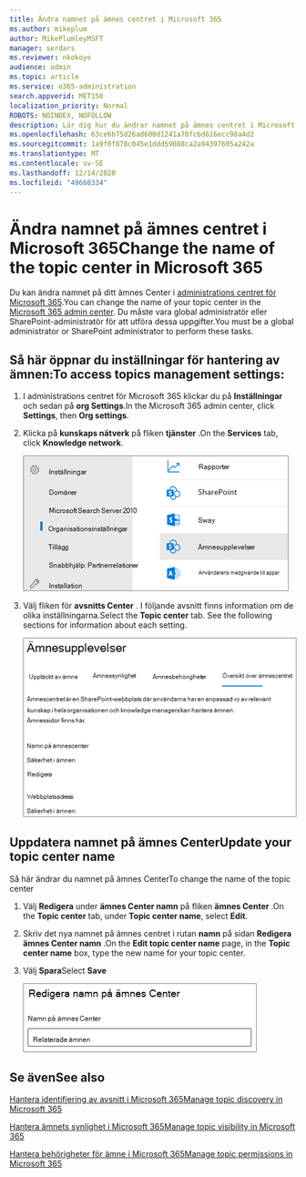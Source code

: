 ```yaml
---
title: Ändra namnet på ämnes centret i Microsoft 365
ms.author: mikeplum
author: MikePlumleyMSFT
manager: serdars
ms.reviewer: nkokoye
audience: admin
ms.topic: article
ms.service: o365-administration
search.appverid: MET150
localization_priority: Normal
ROBOTS: NOINDEX, NOFOLLOW
description: Lär dig hur du ändrar namnet på ämnes centret i Microsoft 365.
ms.openlocfilehash: 63ce6b75d26ad600d1241a70fcbd616ecc98a4d2
ms.sourcegitcommit: 1a9f0f878c045e1ddd59088ca2a94397605a242a
ms.translationtype: MT
ms.contentlocale: sv-SE
ms.lasthandoff: 12/14/2020
ms.locfileid: "49668334"
---
```

# <a name="change-the-name-of-the-topic-center-in-microsoft-365"></a><span data-ttu-id="b9329-103">Ändra namnet på ämnes centret i Microsoft 365</span><span class="sxs-lookup"><span data-stu-id="b9329-103">Change the name of the topic center in Microsoft 365</span></span>

<span data-ttu-id="b9329-104">Du kan ändra namnet på ditt ämnes Center i [administrations centret för Microsoft 365](https://admin.microsoft.com).</span><span class="sxs-lookup"><span data-stu-id="b9329-104">You can change the name of your topic center in the [Microsoft 365 admin center](https://admin.microsoft.com).</span></span> <span data-ttu-id="b9329-105">Du måste vara global administratör eller SharePoint-administratör för att utföra dessa uppgifter.</span><span class="sxs-lookup"><span data-stu-id="b9329-105">You must be a global administrator or SharePoint administrator to perform these tasks.</span></span>

## <a name="to-access-topics-management-settings"></a><span data-ttu-id="b9329-106">Så här öppnar du inställningar för hantering av ämnen:</span><span class="sxs-lookup"><span data-stu-id="b9329-106">To access topics management settings:</span></span>

1. <span data-ttu-id="b9329-107">I administrations centret för Microsoft 365 klickar du på **Inställningar** och sedan på **org Settings**.</span><span class="sxs-lookup"><span data-stu-id="b9329-107">In the Microsoft 365 admin center, click **Settings**, then **Org settings**.</span></span>
2. <span data-ttu-id="b9329-108">Klicka på **kunskaps nätverk** på fliken **tjänster** .</span><span class="sxs-lookup"><span data-stu-id="b9329-108">On the **Services** tab, click **Knowledge network**.</span></span>

    ![Koppla personer till kunskap](../media/admin-org-knowledge-options-completed.png) 

3. <span data-ttu-id="b9329-110">Välj fliken för **avsnitts Center** . I följande avsnitt finns information om de olika inställningarna.</span><span class="sxs-lookup"><span data-stu-id="b9329-110">Select the **Topic center** tab. See the following sections for information about each setting.</span></span>

    ![kunskap – nätverks inställningar](../media/knowledge-network-settings-topic-center.png) 

##  <a name="update-your-topic-center-name"></a><span data-ttu-id="b9329-112">Uppdatera namnet på ämnes Center</span><span class="sxs-lookup"><span data-stu-id="b9329-112">Update your topic center name</span></span>

<span data-ttu-id="b9329-113">Så här ändrar du namnet på ämnes Center</span><span class="sxs-lookup"><span data-stu-id="b9329-113">To change the name of the topic center</span></span>

1. <span data-ttu-id="b9329-114">Välj **Redigera** under **ämnes Center namn** på fliken **ämnes Center** .</span><span class="sxs-lookup"><span data-stu-id="b9329-114">On the **Topic center** tab, under **Topic center name**, select **Edit**.</span></span>
2. <span data-ttu-id="b9329-115">Skriv det nya namnet på ämnes centret i rutan **namn** på sidan **Redigera ämnes Center namn** .</span><span class="sxs-lookup"><span data-stu-id="b9329-115">On the **Edit topic center name** page, in the **Topic center name** box, type the new name for your topic center.</span></span>
3. <span data-ttu-id="b9329-116">Välj **Spara**</span><span class="sxs-lookup"><span data-stu-id="b9329-116">Select **Save**</span></span>

    ![Redigera namn på ämnes Center](../media/manage-topic-center-name.png)  

## <a name="see-also"></a><span data-ttu-id="b9329-118">Se även</span><span class="sxs-lookup"><span data-stu-id="b9329-118">See also</span></span>

[<span data-ttu-id="b9329-119">Hantera identifiering av avsnitt i Microsoft 365</span><span class="sxs-lookup"><span data-stu-id="b9329-119">Manage topic discovery in Microsoft 365</span></span>](topic-experiences-discovery.md)

[<span data-ttu-id="b9329-120">Hantera ämnets synlighet i Microsoft 365</span><span class="sxs-lookup"><span data-stu-id="b9329-120">Manage topic visibility in Microsoft 365</span></span>](topic-experiences-knowledge-rules.md)

[<span data-ttu-id="b9329-121">Hantera behörigheter för ämne i Microsoft 365</span><span class="sxs-lookup"><span data-stu-id="b9329-121">Manage topic permissions in Microsoft 365</span></span>](topic-experiences-user-permissions.md)
